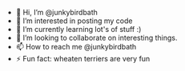 - 👋 Hi, I’m @junkybirdbath
- 👀 I’m interested in posting my code
- 🌱 I’m currently learning lot's of stuff :)
- 💞️ I’m looking to collaborate on interesting things.
- 📫 How to reach me @junkybirdbath
- ⚡ Fun fact: wheaten terriers are very fun

<!---
junkybirdbath/junkybirdbath is a ✨ special ✨ repository because its `README.md` (this file) appears on your GitHub profile.
You can click the Preview link to take a look at your changes.
--->

